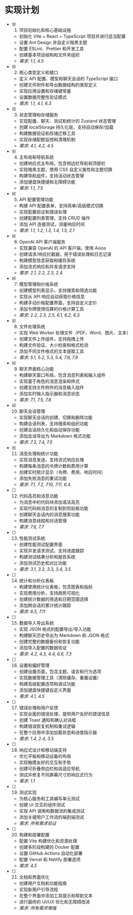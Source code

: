 # 实现计划

- [x] 1. 项目初始化和核心基础设施





  - 初始化 Vite + React + TypeScript 项目并进行适当配置
  - 设置 Ant Design 并自定义暗黑主题
  - 配置 ESLint、Prettier 和开发工具
  - 创建基本项目结构和文件夹组织
  - _需求: 1.1, 4.5_

- [x] 2. 核心类型定义和接口





  - 定义 API 配置、模型和聊天会话的 TypeScript 接口
  - 创建文件附件和导出数据结构的类型定义
  - 实现应用设置和存储键常量
  - 设置数据完整性验证模式
  - _需求: 1.1, 4.1, 6.3_

- [x] 3. 状态管理和存储服务





  - 实现配置、聊天、测试和统计的 Zustand 状态管理
  - 创建 localStorage 持久化层，支持自动保存/加载
  - 构建数据验证和存储迁移工具
  - 实现存储配额监控和清理机制
  - _需求: 4.1, 4.2, 4.5_

- [x] 4. 主布局和导航系统





  - 创建响应式主布局，包含侧边栏导航和顶部栏
  - 实现暗黑主题，使用 CSS 自定义属性和主题切换
  - 构建导航组件，支持活动状态管理
  - 添加键盘快捷键和无障碍功能
  - _需求: 1.1, 7.5_

- [x] 5. API 配置管理功能





  - 构建 API 配置表单，支持简单/高级模式切换
  - 实现配置验证和错误处理
  - 创建配置列表管理，支持 CRUD 操作
  - 添加 API 连接测试，测量响应时间
  - _需求: 1.1, 1.2, 1.3, 1.4, 1.5, 2.1_

- [x] 6. OpenAI API 客户端服务





  - 实现兼容 OpenAI 的 API 客户端，使用 Axios
  - 创建请求/响应拦截器，用于错误处理和日志记录
  - 构建模型信息获取和缓存系统
  - 添加流式响应和并发请求支持
  - _需求: 2.1, 2.2, 2.3, 2.4_

- [x] 7. 模型管理和价格系统





  - 创建模型列表显示，支持搜索和筛选功能
  - 实现从 API 响应自动获取价格信息
  - 构建手动价格配置界面，支持自定义定价
  - 添加令牌使用估算的价格计算工具
  - _需求: 2.2, 2.3, 2.5, 6.1, 6.2, 6.3_

- [x] 8. 文件处理系统









  - 实现 Web Worker 处理文件（PDF、Word、图片、文本）
  - 创建文件上传组件，支持拖拽上传
  - 构建文件验证、大小检查和格式检测
  - 添加不同文件格式的文本提取工具
  - _需求: 5.1, 5.2, 5.3, 5.4, 7.8, 7.9_

- [x] 9. 聊天界面核心功能





  - 构建聊天窗口布局，包含消息列表和输入组件
  - 实现基于角色的消息渲染和样式
  - 创建支持文件附件的消息输入组件
  - 添加实时输入指示器和消息状态
  - _需求: 7.1, 7.5, 7.8_

- [x] 10. 聊天会话管理





  - 实现聊天会话的创建、切换和删除功能
  - 构建会话列表，支持搜索和组织功能
  - 创建会话持久化和自动保存功能
  - 添加会话导出为 Markdown 格式功能
  - _需求: 7.3, 7.4, 7.5_

- [x] 11. 消息处理和统计功能





  - 实现消息发送，支持流式响应处理
  - 构建每条消息的令牌计数和费用计算
  - 创建实时统计显示（令牌、费用、响应时间）
  - 添加失败消息的重试功能
  - _需求: 7.1, 7.2, 7.10, 7.11, 6.4_

- [ ] 12. 代码高亮和消息功能
  - 为消息中的代码块添加语法高亮
  - 实现代码和消息的复制到剪贴板功能
  - 创建聊天会话内的消息搜索功能
  - 构建消息线程和对话管理
  - _需求: 7.6, 7.7_

- [ ] 13. 性能测试系统
  - 创建性能测试配置界面
  - 实现并发请求测试，支持进度跟踪
  - 构建测试结果分析和报告系统
  - 添加测试历史和对比功能
  - _需求: 3.1, 3.2, 3.3, 3.4, 3.5_

- [ ] 14. 统计和分析仪表板
  - 构建使用统计仪表板，包含图表和指标
  - 实现费用分析，支持趋势可视化
  - 创建统计数据的筛选和日期范围选择
  - 添加跨会话的累计统计跟踪
  - _需求: 6.5, 7.11_

- [ ] 15. 数据导入导出系统
  - 实现 JSON 格式的配置导出/导入功能
  - 构建聊天历史导出为 Markdown 和 JSON 格式
  - 创建完整的数据备份和恢复功能
  - 添加导入配置的数据验证
  - _需求: 4.2, 4.3, 4.4, 6.6, 7.3_

- [ ] 16. 设置和偏好管理
  - 创建设置页面，包含主题、语言和行为选项
  - 实现数据管理工具（清除缓存、重置设置）
  - 构建高级配置选项和调试功能
  - 添加键盘快捷键自定义界面
  - _需求: 4.1, 4.5_

- [ ] 17. 错误处理和用户反馈
  - 实现全面的错误处理，提供用户友好的错误信息
  - 创建 Toast 通知和确认对话框
  - 构建错误恢复机制和重试逻辑
  - 在整个应用中添加加载状态和进度指示器
  - _需求: 1.4, 2.4, 3.5_

- [ ] 18. 响应式设计和移动端支持
  - 优化平板和移动设备的布局
  - 实现触摸友好的交互和手势
  - 创建可折叠侧边栏和自适应导航
  - 测试并修复不同屏幕尺寸的响应式行为
  - _需求: 1.1_

- [ ] 19. 测试实现
  - 为核心服务和工具编写单元测试
  - 创建 UI 交互的组件测试
  - 实现 API 调用和数据流的集成测试
  - 添加关键用户工作流的端到端测试
  - _需求: 所有需求验证_

- [ ] 20. 构建和部署配置
  - 配置 Vite 构建优化和资源处理
  - 创建多阶段构建的 Docker 配置
  - 设置 GitHub Actions 自动化部署
  - 配置 Vercel 和 Netlify 部署选项
  - _需求: 4.5_

- [ ] 21. 文档和界面优化
  - 创建用户文档和功能指南
  - 实现新用户引导流程
  - 在整个界面中添加工具提示和帮助文本
  - 进行最终的 UI/UX 优化和无障碍改进
  - _需求: 所有需求增强_